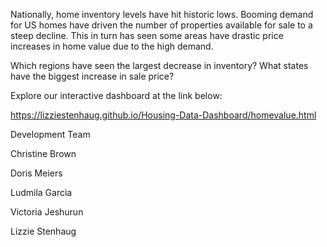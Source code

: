 Nationally, home inventory levels have hit historic lows. 
Booming demand for US homes have driven the number of properties available for sale to a steep decline. 
This in turn has seen some areas have drastic price increases in home value due to the high demand.

Which regions have seen the largest decrease in inventory?
What states have the biggest increase in sale price?

Explore our interactive dashboard at the link below:

https://lizziestenhaug.github.io/Housing-Data-Dashboard/homevalue.html


Development Team

Christine Brown

Doris Meiers

Ludmila Garcia

Victoria Jeshurun 

Lizzie Stenhaug
